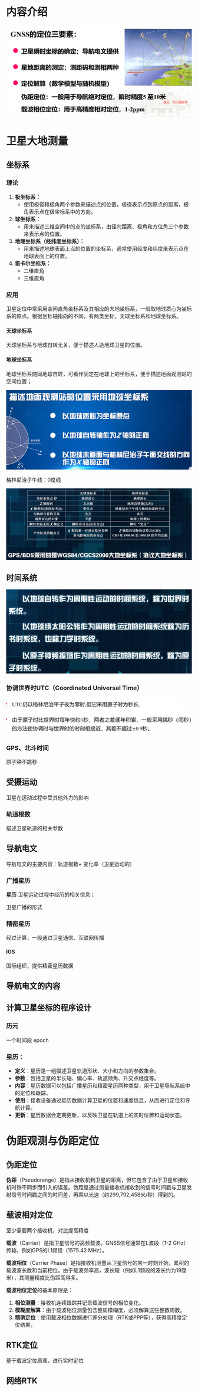 # 内容介绍

![image-20240413164606801](images/gnss原理与应用-东南大学/image-20240413164606801.png)

# 卫星大地测量

## 坐标系

### 理论

1. **极坐标系：**
   - 使用极径和极角两个参数来描述点的位置，极径表示点到原点的距离，极角表示点在极坐标系中的方向。
2. **球坐标系：**
   - 用来描述三维空间中的点的坐标系，由径向距离、极角和方位角三个参数来表示点的位置。
3. **地理坐标系（经纬度坐标系）：**
   - 用来描述地球表面上点的位置的坐标系，通常使用经度和纬度来表示点在地球表面上的位置。
4. **笛卡尔坐标系：**
   - 二维直角
   - 三维直角

### 应用

卫星定位中常采用空间直角坐标系及其相应的大地坐标系，一般取地球质心为坐标系的原点。根据坐标轴指向的不同，有两类坐标，天球坐标系和地球坐标系。

#### 天球坐标系

天球坐标系与地球自转无关，便于描述人造地球卫星的位置。

#### 地球坐标系

地球坐标系随同地球自转，可看作固定在地球上的坐标系，便于描述地面观测站的空间位置；

![image-20240413181628053](images/gnss原理与应用-东南大学/image-20240413181628053.png)

格林尼治子午线：0度线

![image-20240413182704341](images/gnss原理与应用-东南大学/image-20240413182704341.png)



## 时间系统

![image-20240622221744803](images/gnss原理与应用-东南大学/image-20240622221744803.png)

### 协调世界时UTC（Coordinated Universal Time）

![image-20240413191822861](images/gnss原理与应用-东南大学/image-20240413191822861.png)

### GPS、北斗时间

原子钟不跳秒

## 受摄运动

卫星在运动过程中受其他外力的影响

### 轨道根数

描述卫星轨道的相关参数

## 导航电文

导航电文的主要内容：轨道根数+ 变化率（卫星运动的）

### 广播星历

**星历** 卫星运动过程中经历的相关信息；

卫星广播的形式

### 精密星历

经过计算，一般通过卫星通信、互联网传播



#### IGS

国际组织，提供精密星历数据



## 导航电文的内容

## 计算卫星坐标的程序设计

### 历元

一个时间段 epoch

### **星历**：

- **定义**：星历是一组描述卫星轨道形状、大小和方向的参数集合。
- **参数**：包括卫星的半长轴、偏心率、轨道倾角、升交点经度等。
- **内容**：星历数据可以包括广播星历和精密星历两种类型，用于卫星导航系统中的定位和跟踪。
- **使用**：接收设备通过星历数据计算卫星的位置和速度信息，从而进行定位和导航计算。
- **更新**：星历数据会定期更新，以反映卫星在轨道上的实时位置和运动状态。

# 伪距观测与伪距定位

## 伪距定位

**伪距**（Pseudorange）是指从接收机到卫星的距离，但它包含了由于卫星和接收机时钟不同步而引入的误差。伪距是通过测量接收机接收到的信号时间戳与卫星发射信号时间戳之间的时间差，再乘以光速（约299,792,458米/秒）得到的。

## 载波相对定位

至少需要两个接收机，对比提高精度

**载波**（Carrier）是指卫星信号的高频载波。GNSS信号通常在L波段（1-2 GHz）传输，例如GPS的L1频段（1575.42 MHz）。

**载波相位**（Carrier Phase）是指接收机测量从卫星信号的某一时刻开始，累积的载波波长数和当前相位。由于载波频率高，波长短（例如L1频段的波长约为19厘米），其测量精度比伪距高得多。

**载波相位定位**的基本原理是：

1. **相位测量**：接收机连续跟踪并记录载波信号的相位变化。
2. **模糊度解算**：由于载波相位测量包含整周模糊度，必须解算这些整数周数。
3. **精确定位**：使用载波相位数据进行差分处理（RTK或PPP等），获得高精度定位结果。

## RTK定位

基于载波定位原理，进行实时定位



## 网络RTK



